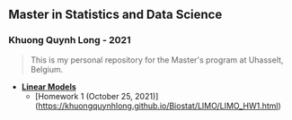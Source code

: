 ## Master in Statistics and Data Science
### Khuong Quynh Long - 2021

> This is my personal repository for the Master's program at Uhasselt, Belgium.

- [**Linear Models**](https://github.com/khuongquynhlong/Biostat/tree/main/LIMO)
	- [Homework 1 (October 25, 2021)] (https://khuongquynhlong.github.io/Biostat/LIMO/LIMO_HW1.html)
